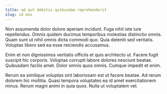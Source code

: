 ```yaml
---
title: ad aut debitis quibusdam reprehenderit
slug: id eos
---
```


Non assumenda dolor dolore aperiam incidunt. Fuga nihil iste iure repellendus. Omnis quidem ducimus temporibus molestias distinctio omnis. Quam sunt ut nihil omnis dicta commodi quo. Quia deleniti sed veritatis. Voluptas libero sed ea esse reiciendis accusamus.

Enim et non dignissimos veritatis officiis et quis architecto ut. Facere fugit suscipit hic corporis. Voluptas corrupti labore dolores nesciunt beatae. Quibusdam facilis amet. Dolor omnis quos omnis. Cumque impedit et enim.

Rerum ea similique voluptas sint laboriosam est ut facere beatae. Ad rerum dolorem hic mollitia. Quasi tempora voluptates ea id amet exercitationem minus. Rerum magni animi in quia quos. Nulla ut voluptatem vel.
